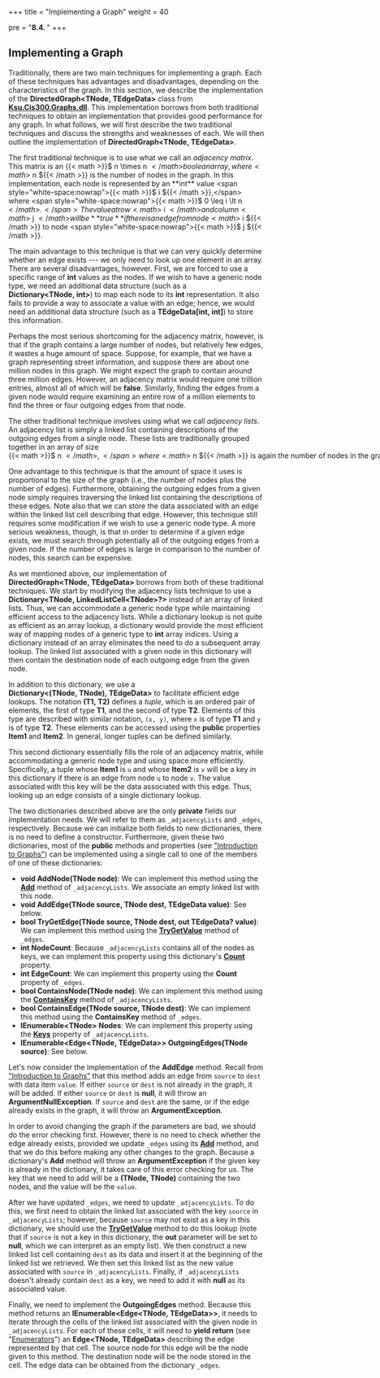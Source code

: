+++
title = "Implementing a Graph"
weight = 40

pre = "<b>8.4. </b>"
+++

## Implementing a Graph

Traditionally, there are two main techniques for implementing a graph.
Each of these techniques has advantages and disadvantages, depending on
the characteristics of the graph. In this section, we describe the
implementation of the **DirectedGraph\<TNode, TEdgeData\>** class
from [**Ksu.Cis300.Graphs.dll**](Ksu.Cis300.Graphs.dll). This
implementation borrows from both traditional techniques to obtain an
implementation that provides good performance for any graph. In what
follows, we will first describe the two traditional techniques and
discuss the strengths and weaknesses of each. We will then outline the
implementation of **DirectedGraph\<TNode, TEdgeData\>**.

The first traditional technique is to use what we call an *adjacency
matrix*. This matrix is an {{< math >}}$ n \times n ${{< /math >}} boolean array, where {{< math >}}$ n ${{< /math >}} is the number
of nodes in the graph. In this implementation, each node is represented
by an **int** value <span style="white-space:nowrap">{{< math >}}$ i ${{< /math >}},</span> where <span style="white-space:nowrap">{{< math >}}$ 0 \leq i \lt n ${{< /math >}}.</span> The
value at row {{< math >}}$ i ${{< /math >}} and column {{< math >}}$ j ${{< /math >}} will be **true** if there is an edge
from node {{< math >}}$ i ${{< /math >}} to node <span style="white-space:nowrap">{{< math >}}$ j ${{< /math >}}.</span>

The main advantage to this technique is that we can very quickly
determine whether an edge exists --- we only need to look up one element
in an array. There are several disadvantages, however. First, we are
forced to use a specific range of **int** values as the nodes. If we
wish to have a generic node type, we need an additional data structure
(such as a **Dictionary\<TNode, int\>**) to map each node to its
**int** representation. It also fails to provide a way to associate a
value with an edge; hence, we would need an additional data structure
(such as a **TEdgeData\[int, int\]**) to store this information.

Perhaps the most serious shortcoming for the adjacency matrix, however,
is that if the graph contains a large number of nodes, but relatively
few edges, it wastes a huge amount of space. Suppose, for example, that
we have a graph representing street information, and suppose there are
about one million nodes in this graph. We might expect the graph to
contain around three million edges. However, an adjacency matrix would
require one trillion entries, almost all of which will be **false**.
Similarly, finding the edges from a given node would require examining
an entire row of a million elements to find the three or four outgoing
edges from that node.

The other traditional technique involves using what we call *adjacency
lists*. An adjacency list is simply a linked list containing
descriptions of the outgoing edges from a single node. These lists are
traditionally grouped together in an array of size <span style="white-space:nowrap">{{< math >}}$ n ${{< /math >}},</span> where {{< math >}}$ n ${{< /math >}} is
again the number of nodes in the graph. As with the adjacency matrix
technique, the nodes must be nonnegative **int**s less than <span style="white-space:nowrap">{{< math >}}$ n ${{< /math >}}.</span> The
linked list at location {{< math >}}$ i ${{< /math >}} of the array then contains the descriptions
of the outgoing edges from node {{< math >}}$ i ${{< /math >}}.

One advantage to this technique is that the amount of space it uses is
proportional to the size of the graph (i.e., the number of nodes plus
the number of edges). Furthermore, obtaining the outgoing edges from a
given node simply requires traversing the linked list containing the
descriptions of these edges. Note also that we can store the data
associated with an edge within the linked list cell describing that
edge. However, this technique still requires some modification if we
wish to use a generic node type. A more serious weakness, though, is
that in order to determine if a given edge exists, we must search
through potentially all of the outgoing edges from a given node. If the
number of edges is large in comparison to the number of nodes, this
search can be expensive.

As we mentioned above, our implementation of
**DirectedGraph\<TNode, TEdgeData\>** borrows from both of these
traditional techniques. We start by modifying the adjacency lists
technique to use a **Dictionary\<TNode, LinkedListCell\<TNode\>?\>**
instead of an array of linked lists. Thus, we can accommodate a generic
node type while maintaining efficient access to the adjacency lists.
While a dictionary lookup is not quite as efficient as an array lookup,
a dictionary would provide the most efficient way of mapping nodes of a
generic type to **int** array indices. Using a dictionary instead of an
array eliminates the need to do a subsequent array lookup. The linked
list associated with a given node in this dictionary will then contain
the destination node of each outgoing edge from the given node.

In addition to this dictionary, we use a
**Dictionary\<(TNode, TNode), TEdgeData\>** to facilitate
efficient edge lookups. The notation **(T1, T2)** defines a *tuple*, which is an ordered pair of elements, the first of type **T1**,
and the second of type **T2**. Elements of this type are described with
similar notation, `(x, y)`, where `x` is of type **T1** and `y` is of
type **T2**. These elements can be accessed using the **public**
properties **Item1** and **Item2**. In general, longer tuples can be
defined similarly.

This second dictionary essentially fills the role of an adjacency
matrix, while accommodating a generic node type and using space more
efficiently. Specifically, a tuple whose **Item1** is `u` and whose
**Item2** is `v` will be a key in this dictionary if there is an edge
from node `u` to node `v`. The value associated with this key will be
the data associated with this edge. Thus, looking up an edge consists of
a single dictionary lookup.

The two dictionaries described above are the only **private** fields our
implementation needs. We will refer to them as `_adjacencyLists` and
`_edges`, respectively. Because we can initialize both fields to new
dictionaries, there is no need to define a constructor. Furthermore,
given these two dictionaries, most of the **public** methods and
properties (see ["Introduction to
Graphs"](/graphs/intro)) can be
implemented using a single call to one of the members of one of these
dictionaries:

  - **void AddNode(TNode node)**: We can implement this method using the
    [**Add**](https://learn.microsoft.com/en-us/dotnet/api/system.collections.generic.dictionary-2.add?view=net-6.0#system-collections-generic-dictionary-2-add(-0-1))
    method of `_adjacencyLists`. We associate an empty linked list with
    this node.
  - **void AddEdge(TNode source, TNode dest, TEdgeData value)**: See
    below.
  - **bool TryGetEdge(TNode source, TNode dest, out TEdgeData? value)**:
    We can implement this method using the
    [**TryGetValue**](https://learn.microsoft.com/en-us/dotnet/api/system.collections.generic.dictionary-2.trygetvalue?view=net-6.0#system-collections-generic-dictionary-2-trygetvalue(-0-1@))
    method of `_edges`.
  - **int NodeCount**: Because `_adjacencyLists` contains all of the
    nodes as keys, we can implement this property using this
    dictionary's
    [**Count**](https://learn.microsoft.com/en-us/dotnet/api/system.collections.generic.dictionary-2.count?view=net-6.0#system-collections-generic-dictionary-2-count)
    property.
  - **int EdgeCount**: We can implement this property using the
    **Count** property of `_edges`.
  - **bool ContainsNode(TNode node)**: We can implement this method
    using the
    [**ContainsKey**](https://learn.microsoft.com/en-us/dotnet/api/system.collections.generic.dictionary-2.containskey?view=net-6.0#system-collections-generic-dictionary-2-containskey(-0))
    method of `_adjacencyLists`.
  - **bool ContainsEdge(TNode source, TNode dest)**: We can implement
    this method using the **ContainsKey** method of `_edges`.
  - **IEnumerable\<TNode\> Nodes**: We can implement this property using
    the
    [**Keys**](https://learn.microsoft.com/en-us/dotnet/api/system.collections.generic.dictionary-2.keys?view=net-6.0#system-collections-generic-dictionary-2-keys)
    property of `_adjacencyLists`.
  - **IEnumerable\<Edge\<TNode, TEdgeData\>\> OutgoingEdges(TNode
    source)**: See below.

Let's now consider the implementation of the **AddEdge** method. Recall
from ["Introduction to
Graphs"](/graphs/intro) that this method
adds an edge from `source` to `dest` with data item `value`. If either
`source` or `dest` is not already in the graph, it will be added. If
either `source` or `dest` is **null**, it will throw an
**ArgumentNullException**. If `source` and `dest` are the same, or if
the edge already exists in the graph, it will throw an
**ArgumentException**.

In order to avoid changing the graph if the parameters are bad, we
should do the error checking first. However, there is no need to check
whether the edge already exists, provided we update `_edges` using its
[**Add**](https://learn.microsoft.com/en-us/dotnet/api/system.collections.generic.dictionary-2.add?view=net-6.0#system-collections-generic-dictionary-2-add(-0-1))
method, and that we do this before making any other changes to the
graph. Because a dictionary's **Add** method will throw an
**ArgumentException** if the given key is already in the dictionary, it
takes care of this error checking for us. The key that we need to add
will be a **(TNode, TNode)** containing the two nodes, and the value
will be the `value`.

After we have updated `_edges`, we need to update `_adjacencyLists`. To
do this, we first need to obtain the linked list associated with the key
`source` in `_adjacencyLists`; however, because `source` may not exist
as a key in this dictionary, we should use the
[**TryGetValue**](https://learn.microsoft.com/en-us/dotnet/api/system.collections.generic.dictionary-2.trygetvalue?view=net-6.0#system-collections-generic-dictionary-2-trygetvalue(-0-1@))
method to do this lookup (note that if `source` is not a key in this
dictionary, the **out** parameter will be set to **null**, which we can
interpret as an empty list). We then construct a new linked list cell
containing `dest` as its data and insert it at the beginning of
the linked list we retrieved. We then set this linked list as the new value
associated with `source` in `_adjacencyLists`. Finally, if
`_adjacencyLists` doesn't already contain `dest` as a key, we need to
add it with **null** as its associated value.

Finally, we need to implement the **OutgoingEdges** method. Because this
method returns an **IEnumerable\<Edge\<TNode, TEdgeData\>\>**, it
needs to iterate through the cells of the linked list associated with
the given node in `_adjacencyLists`. For each of these cells, it will
need to **yield return** (see
"[Enumerators](/appendix/syntax/enumerators)")
an **Edge\<TNode, TEdgeData\>** describing the edge represented by
that cell. The source node for this edge will be the node given to this
method. The destination node will be the node stored in the cell. The
edge data can be obtained from the dictionary `_edges`.
